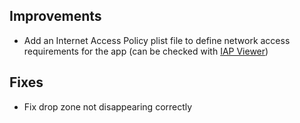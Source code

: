 ## Improvements

- Add an Internet Access Policy plist file to define network access requirements for the app (can be checked with [IAP Viewer](https://apps.apple.com/us/app/internet-access-policy-viewer/id1482630322))

## Fixes

- Fix drop zone not disappearing correctly
